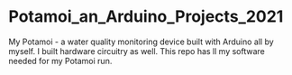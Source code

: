 # Potamoi_an_Arduino_Projects_2021
My Potamoi - a water quality monitoring device built with Arduino all by myself. I built hardware circuitry as well. This repo has ll my software needed for my Potamoi run.
